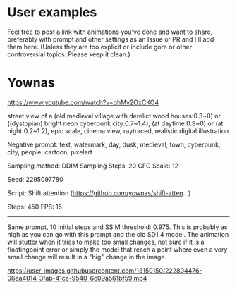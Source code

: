 # User examples

Feel free to post a link with animations you've done and want to share, preferably with prompt and other settings as an Issue or PR and I'll add them here. (Unless they are too explicit or include gore or other controversial topics. Please keep it clean.)

# Yownas

https://www.youtube.com/watch?v=ohMv2OxCKO4

street view of a (old medieval village with derelict wood houses:0.3\~0) or ((dystopian) bright neon cyberpunk city:0.7\~1.4), (at daytime:0.9\~0) or (at night:0.2\~1.2), epic scale, cinema view, raytraced, realistic digital illustration

Negative prompt: text, watermark, day, dusk, medieval, town, cyberpunk, city, people, cartoon, pixelart

Sampling method: DDIM Sampling Steps: 20 CFG Scale: 12

Seed: 2295097780

Script: Shift attention (https://github.com/yownas/shift-atten...)

Steps: 450 FPS: 15

---

Same prompt, 10 initial steps and SSIM threshold: 0.975. This is probably as high as you can go with this prompt and the old SD1.4 model. The animation will stutter when it tries to make too small changes, not sure if it is a floatingpoint error or simply the model that reach a point where even a very small change will result in a "big" change in the image.

https://user-images.githubusercontent.com/13150150/222804476-06ea4014-3fab-41ce-9540-6c09a561bf59.mp4

